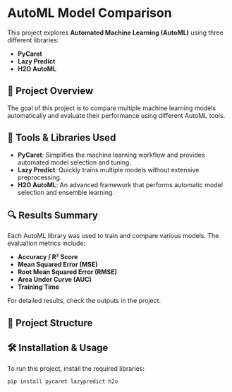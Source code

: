# AutoML Model Comparison

This project explores **Automated Machine Learning (AutoML)** using three different libraries:  
- **PyCaret**
- **Lazy Predict**
- **H2O AutoML**

## 📌 Project Overview
The goal of this project is to compare multiple machine learning models automatically and evaluate their performance using different AutoML tools.

## 🚀 Tools & Libraries Used
- **PyCaret**: Simplifies the machine learning workflow and provides automated model selection and tuning.
- **Lazy Predict**: Quickly trains multiple models without extensive preprocessing.
- **H2O AutoML**: An advanced framework that performs automatic model selection and ensemble learning.

## 🔍 Results Summary
Each AutoML library was used to train and compare various models. The evaluation metrics include:
- **Accuracy / R² Score**
- **Mean Squared Error (MSE)**
- **Root Mean Squared Error (RMSE)**
- **Area Under Curve (AUC)**
- **Training Time**

For detailed results, check the outputs in the project.

## 📂 Project Structure

## 🛠 Installation & Usage
To run this project, install the required libraries:
```bash
pip install pycaret lazypredict h2o

